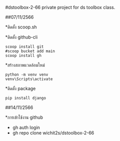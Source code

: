 #dstoolbox-2-66
private project for ds toolbox class.

##07/11/2566

  *ติดตั้ง scoop.sh

  *ติดตั้ง github-cli
  
    scoop install git
    #scoop bucket add main
    scoop install gh
  *สร้างสภาพแวดล้อมใหม่
  
    python -m venv venv
    venv\Scripts\activate
  *ติดตั้ง package
  
    pip install django
    
##14/11/2566

 *การเข้าใช้งาน github
 
 - gh auth login
 - gh repo clone wichit2s/dstoolbox-2-66
